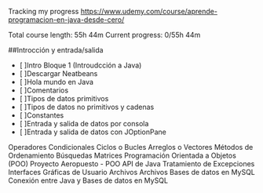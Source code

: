 Tracking my progress
https://www.udemy.com/course/aprende-programacion-en-java-desde-cero/

Total course length: 55h 44m
Current progress: 0/55h 44m

##Introcción y entrada/salida

- [ ]Intro Bloque 1 (Introudcción a Java)
- [ ]Descargar Neatbeans
- [ ]Hola mundo en Java
- [ ]Comentarios
- [ ]Tipos de datos primitivos
- [ ]Tipos de datos no primitivos y cadenas
- [ ]Constantes
- [ ]Entrada y salida de datos por consola
- [ ]Entrada y salida de datos con JOptionPane

Operadores
Condicionales
Ciclos o Bucles
Arreglos o Vectores
Métodos de Ordenamiento
Búsquedas
Matrices
Programación Orientada a Objetos (POO)
Proyecto Aeropuesto - POO
API de Java
Tratamiento de Excepciones
Interfaces Gráficas de Usuario
Archivos
Archivos
Bases de datos en MySQL
Conexión entre Java y Bases de datos en MySQL
